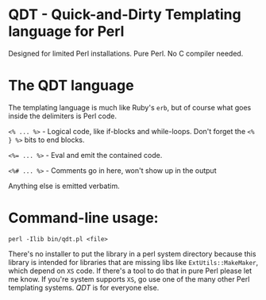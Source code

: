 # QDT - Quick-and-Dirty Templating language for Perl

Designed for limited Perl installations.  Pure Perl. No C compiler needed.

# The QDT language

The templating language is much like Ruby's `erb`, but of course what goes inside
the delimiters is Perl code.

`<% ... %>` - Logical code, like if-blocks and while-loops. Don't forget the `<% } %>` bits to end blocks.

`<%= ... %>` - Eval and emit the contained code.

`<%# ... %>` - Comments go in here, won't show up in the output

Anything else is emitted verbatim.

# Command-line usage:

    perl -Ilib bin/qdt.pl <file>

There's no installer to put the library in a perl system directory because this library
is intended for libraries that are missing libs like
`ExtUtils::MakeMaker`, which depend on `XS` code. If there's a tool to
do that in pure Perl please let me know.  If you're system supports
`XS`, go use one of the many other Perl templating systems. *QDT* is
for everyone else.

